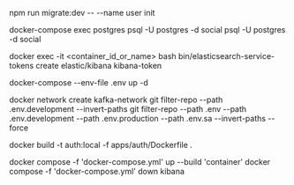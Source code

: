  
 
 npm run migrate:dev -- --name user init

 docker-compose exec postgres psql -U postgres -d social
 psql -U postgres -d social


 docker exec -it <container_id_or_name> bash
 bin/elasticsearch-service-tokens create elastic/kibana kibana-token


 docker-compose --env-file .env up -d

 docker network create kafka-network
 git filter-repo --path .env.development --invert-paths
 git filter-repo --path .env --path .env.development --path .env.production --path .env.sa --invert-paths --force
 
 docker build -t auth:local -f apps/auth/Dockerfile .

 docker compose -f 'docker-compose.yml' up --build 'container'
 docker compose -f 'docker-compose.yml' down kibana